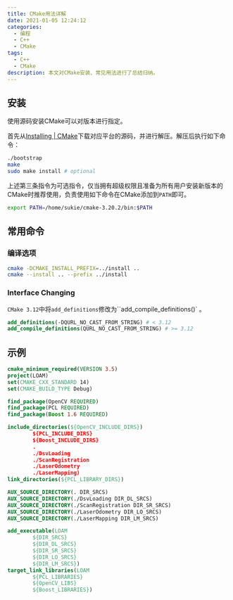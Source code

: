 ```yaml
---
title: CMake用法详解
date: 2021-01-05 12:24:12
categories:
  - 编程
  - C++
  - CMake
tags: 
  - C++
  - CMake
description: 本文对CMake安装、常见用法进行了总结归纳。
---
```


## 安装

使用源码安装CMake可以对版本进行指定。

首先从[Installing | CMake](https://cmake.org/install/)下载对应平台的源码，并进行解压。解压后执行如下命令：

```bash
./bootstrap
make
sudo make install # optional
```

上述第三条指令为可选指令，仅当拥有超级权限且准备为所有用户安装新版本的CMake时推荐使用，负责使用如下命令在CMake添加到`PATH`即可。

```bash
export PATH=/home/sukie/cmake-3.20.2/bin:$PATH
```

## 常用命令

### 编译选项

```bash
cmake -DCMAKE_INSTALL_PREFIX=../install ..
cmake --install .. --prefix ../install
```

### Interface Changing

`CMake 3.12`中将`add_definitions`修改为``add_compile_definitions()` 。

```cmake
add_definitions(-DQURL_NO_CAST_FROM_STRING) # < 3.12
add_compile_definitions(QURL_NO_CAST_FROM_STRING) # >= 3.12
```



## 示例

```cmake
cmake_minimum_required(VERSION 3.5)
project(LOAM)
set(CMAKE_CXX_STANDARD 14)
set(CMAKE_BUILD_TYPE Debug)

find_package(OpenCV REQUIRED)
find_package(PCL REQUIRED)
find_package(Boost 1.6 REQUIRED)

include_directories(${OpenCV_INCLUDE_DIRS})
        ${PCL_INCLUDE_DIRS}
        ${Boost_INCLUDE_DIRS}
        .
        ./DsvLoading
        ./ScanRegistration
        ./LaserOdometry
        ./LaserMapping)
link_directories(${PCL_LIBRARY_DIRS})

AUX_SOURCE_DIRECTORY(. DIR_SRCS)
AUX_SOURCE_DIRECTORY(./DsvLoading DIR_DL_SRCS)
AUX_SOURCE_DIRECTORY(./ScanRegistration DIR_SR_SRCS)
AUX_SOURCE_DIRECTORY(./LaserOdometry DIR_LO_SRCS)
AUX_SOURCE_DIRECTORY(./LaserMapping DIR_LM_SRCS)

add_executable(LOAM
        ${DIR_SRCS}
        ${DIR_DL_SRCS}
        ${DIR_SR_SRCS}
        ${DIR_LO_SRCS}
        ${DIR_LM_SRCS})
target_link_libraries(LOAM
        ${PCL_LIBRARIES}
        ${OpenCV_LIBS}
        ${Boost_LIBRARIES})
```